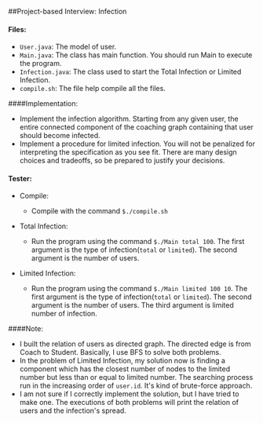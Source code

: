 ##Project-based Interview: Infection

#### Files:
* ```User.java```:  The model of user.
* ```Main.java```:  The class has main function. You should run Main to execute the program.
* ```Infection.java```: The class used to  start the Total Infection or Limited Infection.
* ```compile.sh```: The file help compile all the files.

####Implementation:
* Implement the infection algorithm. Starting from any given user, the entire connected component of the coaching graph containing that user should become infected.
* Implement a procedure for limited infection. You will not be penalized for interpreting the specification as you see fit. There are many design choices and tradeoffs, so be prepared to justify your decisions.

#### Tester:
* Compile: 
  - Compile with the command ```$./compile.sh```
* Total Infection: 
  - Run the program using the command ```$./Main total 100```.  The first argument is the type of infection(```total``` or ```limited```). The second argument is the number of  users.

* Limited Infection: 
  - Run the program using the command ```$./Main limited 100 10```.  The first argument is the type of infection(```total``` or ```limited```). The second argument is the number of  users. The third argument is limited number of infection.

####Note:
* I built the relation of users as directed graph. The directed edge is from Coach to Student. Basically, I use BFS to solve both problems.
*  In the problem of Limited Infection, my solution now is finding a component which has the closest number of nodes to the limited number but less than or equal to limited number. The searching process run in the increasing order of ```user.id```.  It's kind of brute-force approach.
* I am not sure if I correctly implement the solution, but I have tried to make one. The executions of both problems will print the relation of users and the infection's spread.  











